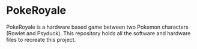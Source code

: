 # PokeRoyale
PokeRoyale is a hardware based game between two Pokemon characters (Rowlet and Psyduck). This repository holds all the software and hardware files to recreate this project. 
